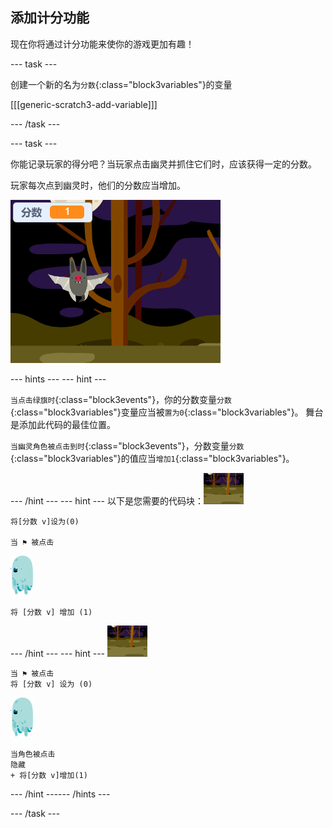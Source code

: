 ## 添加计分功能

现在你将通过计分功能来使你的游戏更加有趣！

--- task ---

创建一个新的名为`分数`{:class="block3variables"}的变量

[[[generic-scratch3-add-variable]]]

--- /task ---

--- task ---

你能记录玩家的得分吧？当玩家点击幽灵并抓住它们时，应该获得一定的分数。

玩家每次点到幽灵时，他们的分数应当增加。

![增加分数](images/ghost-score-test.png)

--- hints ---
 --- hint ---

`当点击绿旗时`{:class="block3events"}，你的分数变量`分数`{:class="block3variables"}变量应当被`置为0`{:class="block3variables"}。 舞台是添加此代码的最佳位置。

`当幽灵角色被点击到时`{:class="block3events"}，分数变量`分数`{:class="block3variables"}的值应当`增加1`{:class="block3variables"}。

--- /hint --- --- hint --- 以下是您需要的代码块：![背景图标](images/ghost-backdrop.png)

```blocks3
将[分数 v]设为(0)

当 ⚑ 被点击
```

![幽灵角色](images/ghost-sprite.png)

```blocks3
将 [分数 v] 增加 (1)
```

--- /hint --- --- hint --- ![背景图标](images/ghost-backdrop.png)

```blocks3
当 ⚑ 被点击
将 [分数 v] 设为 (0)
```

![幽灵角色](images/ghost-sprite.png)

```blocks3
当角色被点击
隐藏
+ 将[分数 v]增加(1)
```

--- /hint ------ /hints ---

--- /task ---
